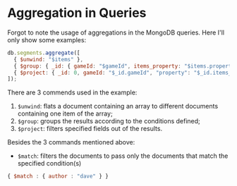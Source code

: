 # Aggregation in Queries

Forgot to note the usage of aggregations in the MongoDB queries. Here I'll only show some examples:

```javascript
db.segments.aggregate([
  { $unwind: "$items" },
  { $group: { _id: { gameId: "$gameId", items_property: "$items.property" } } },
  { $project: { _id: 0, gameId: "$_id.gameId", "property": "$_id.items_property" } }
]);
```

There are 3 commends used in the example:
  1. `$unwind`: flats a document containing an array to different documents containing one item of the array;
  2. `$group`: groups the results according to the conditions defined;
  3. `$project`: filters specified fields out of the results.

Besides the 3 commands mentioned above:
  * `$match`: filters the documents to pass only the documents that match the specified condition(s)
  
```javascript
{ $match : { author : "dave" } }
```
